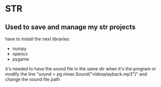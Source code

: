 # STR
## Used to save and manage my str projects

have to install the next libraries:
- numpy 
- opencv
- pygame
  
it's needed to have the sound file in the same dir when it's the program or modify the line "sound = pg.mixer.Sound("videoplayback.mp3")" and change the sound file path
